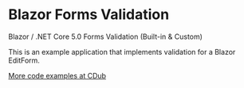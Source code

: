 # Blazor Forms Validation
Blazor / .NET Core 5.0 Forms Validation (Built-in &amp; Custom)

This is an example application that implements validation for a Blazor EditForm.

[More code examples at CDub](http://cdub.dev)


